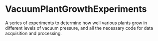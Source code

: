 # VacuumPlantGrowthExperiments
A series of experiments to determine how well various plants grow in different levels of vacuum pressure, and all the necessary code for data acquisition and processing.
